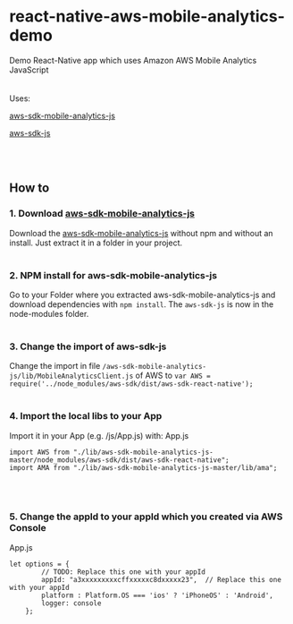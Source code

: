 # react-native-aws-mobile-analytics-demo
Demo React-Native app which uses Amazon AWS Mobile Analytics JavaScript
<br />
<br />
<br />
Uses:

[aws-sdk-mobile-analytics-js](https://github.com/aws/aws-sdk-mobile-analytics-js)

[aws-sdk-js](https://github.com/aws/aws-sdk-js)

<br /><br />
## How to

### 1. Download [aws-sdk-mobile-analytics-js](https://github.com/aws/aws-sdk-mobile-analytics-js)
Download the [aws-sdk-mobile-analytics-js](https://github.com/aws/aws-sdk-mobile-analytics-js) without npm and without an install. Just extract it in a folder in your project.
<br />
<br />

### 2. NPM install for aws-sdk-mobile-analytics-js
Go to your Folder where you extracted aws-sdk-mobile-analytics-js and download dependencies with `npm install`. The `aws-sdk-js` is now in the node-modules folder.
<br />
<br />

### 3. Change the import of aws-sdk-js
Change the import in file `/aws-sdk-mobile-analytics-js/lib/MobileAnalyticsClient.js` of AWS to `var AWS = require('../node_modules/aws-sdk/dist/aws-sdk-react-native');`
<br />
<br />

### 4. Import the local libs to your App
Import it in your App (e.g. /js/App.js) with:
App.js
```
import AWS from "./lib/aws-sdk-mobile-analytics-js-master/node_modules/aws-sdk/dist/aws-sdk-react-native";
import AMA from "./lib/aws-sdk-mobile-analytics-js-master/lib/ama";
```
<br />
<br />

### 5. Change the appId to your appId which you created via AWS Console
App.js
```
let options = {
        // TODO: Replace this one with your appId
        appId: "a3xxxxxxxxxcffxxxxxc8dxxxxx23",  // Replace this one with your appId
        platform : Platform.OS === 'ios' ? 'iPhoneOS' : 'Android',
        logger: console
    };
```
